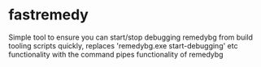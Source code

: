 # fastremedy
Simple tool to ensure you can start/stop debugging remedybg from build tooling scripts quickly, replaces 'remedybg.exe start-debugging' etc functionality with the command pipes functionality of remedybg
